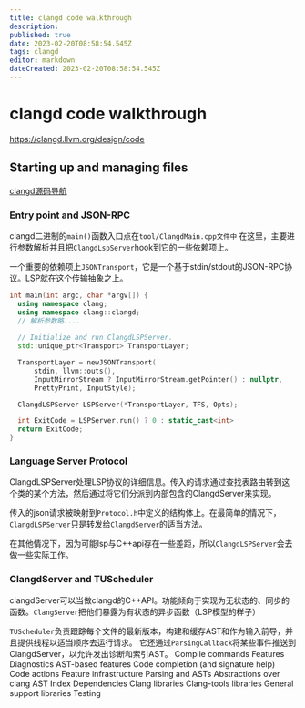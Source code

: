 ```yaml
---
title: clangd code walkthrough
description: 
published: true
date: 2023-02-20T08:58:54.545Z
tags: clangd
editor: markdown
dateCreated: 2023-02-20T08:58:54.545Z
---
```


# clangd code walkthrough
https://clangd.llvm.org/design/code
## Starting up and managing files
[clangd源码导航](https://codebrowser.dev/llvm/clang-tools-extra/clangd/)
### Entry point and JSON-RPC
clangd二进制的`main()`函数入口点在`tool/ClangdMain.cpp文件中`
在这里，主要进行参数解析并且把`ClangdLspServer`hook到它的一些依赖项上。

一个重要的依赖项上`JSONTransport`，它是一个基于stdin/stdout的JSON-RPC协议。LSP就在这个传输抽象之上。
```cpp
int main(int argc, char *argv[]) {
  using namespace clang;
  using namespace clang::clangd;
  // 解析参数略....
  
  // Initialize and run ClangdLSPServer.
  std::unique_ptr<Transport> TransportLayer;

  TransportLayer = newJSONTransport(
      stdin, llvm::outs(),
      InputMirrorStream ? InputMirrorStream.getPointer() : nullptr,
      PrettyPrint, InputStyle);

  ClangdLSPServer LSPServer(*TransportLayer, TFS, Opts);

  int ExitCode = LSPServer.run() ? 0 : static_cast<int>
  return ExitCode;
}
```

### Language Server Protocol
ClangdLSPServer处理LSP协议的详细信息。传入的请求通过查找表路由转到这个类的某个方法，然后通过将它们分派到内部包含的ClangdServer来实现。

传入的json请求被映射到`Protocol.h`中定义的结构体上。在最简单的情况下，`ClangdLSPServer`只是转发给`ClangdServer`的适当方法。

在其他情况下，因为可能lsp与C++api存在一些差距，所以`ClangdLSPServer`会去做一些实际工作。

### ClangdServer and TUScheduler
clangdServer可以当做clangd的C++API。功能倾向于实现为无状态的、同步的函数。`ClangServer`把他们暴露为有状态的异步函数（LSP模型的样子）

`TUScheduler`负责跟踪每个文件的最新版本，构建和缓存AST和作为输入前导，并且提供线程以适当顺序去运行请求。
它还通过`ParsingCallback`将某些事件推送到ClangdServer，以允许发出诊断和索引AST。
Compile commands
Features
Diagnostics
AST-based features
Code completion (and signature help)
Code actions
Feature infrastructure
Parsing and ASTs
Abstractions over clang AST
Index
Dependencies
Clang libraries
Clang-tools libraries
General support libraries
Testing